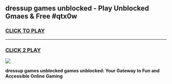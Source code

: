 
## dressup games unblocked - Play Unblocked Gmaes & Free #qtx0w
<h3>
<a href="https://premium.freeplayer.one?title=dressup_games_unblocked&ref=01M">CLICK TO PLAY</a></h3>
<hr>

<h3>
<a href="https://premium.freeplayer.one?title=dressup_games_unblocked&ref=01M">CLICK 2 PLAY</a>
  
</h3>

<a href="https://premium.freeplayer.one?title=dressup_games_unblocked&ref=01M"><img src="https://clearcache.store/games.png"></a>


**dressup games unblocked games unblocked: Your Gateway to Fun and Accessible Online Gaming**
